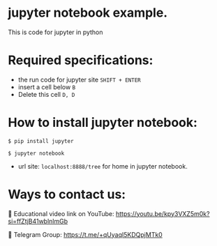 # jupyter notebook example.
This is code for jupyter in python

# Required specifications:
- the run code for jupyter site `SHIFT + ENTER`
- insert a cell below `B`
- Delete this cell `D, D`

# How to install jupyter notebook:
```
$ pip install jupyter
```
```
$ jupyter notebook
```
- url site: `localhost:8888/tree` for home in jupyter notebook.


# Ways to contact us:
🎥 Educational video link on YouTube: https://youtu.be/kpy3VXZ5m0k?si=ffZtjB41wblnlmGb

📢 Telegram Group: https://t.me/+qUyaqI5KDQpjMTk0
